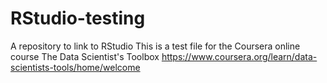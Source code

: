 # RStudio-testing
A repository to link to RStudio
This is a test file for the Coursera online course The Data Scientist's Toolbox https://www.coursera.org/learn/data-scientists-tools/home/welcome
